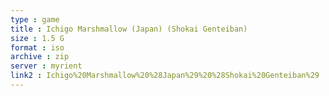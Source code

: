 ```yaml
---
type : game
title : Ichigo Marshmallow (Japan) (Shokai Genteiban)
size : 1.5 G
format : iso
archive : zip
server : myrient
link2 : Ichigo%20Marshmallow%20%28Japan%29%20%28Shokai%20Genteiban%29
---
```

